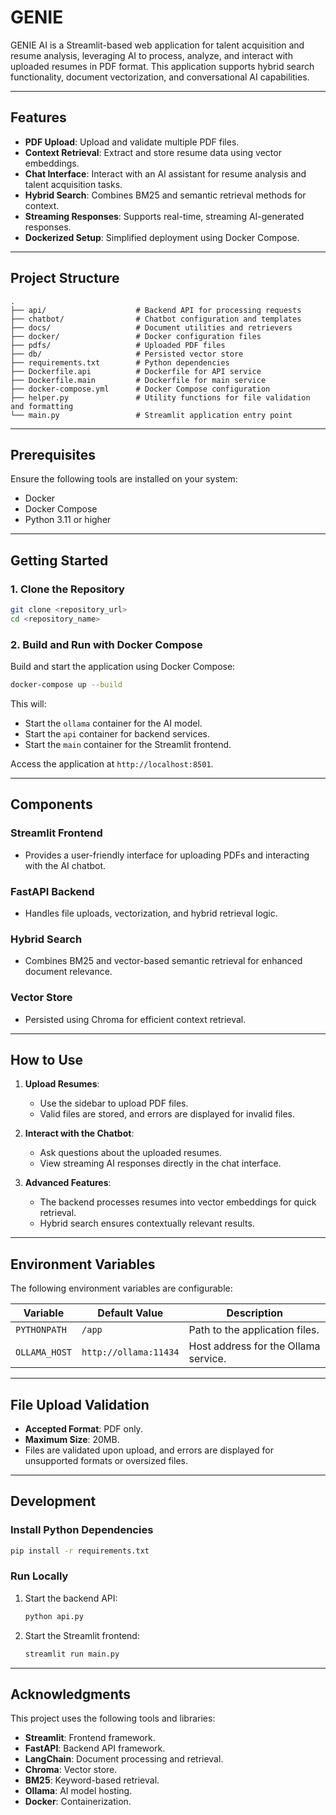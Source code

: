 # GENIE

GENIE AI is a Streamlit-based web application for talent acquisition and resume analysis, leveraging AI to process, analyze, and interact with uploaded resumes in PDF format. This application supports hybrid search functionality, document vectorization, and conversational AI capabilities.

---

## Features

- **PDF Upload**: Upload and validate multiple PDF files.
- **Context Retrieval**: Extract and store resume data using vector embeddings.
- **Chat Interface**: Interact with an AI assistant for resume analysis and talent acquisition tasks.
- **Hybrid Search**: Combines BM25 and semantic retrieval methods for context.
- **Streaming Responses**: Supports real-time, streaming AI-generated responses.
- **Dockerized Setup**: Simplified deployment using Docker Compose.

---

## Project Structure

```plaintext
.
├── api/                    # Backend API for processing requests
├── chatbot/                # Chatbot configuration and templates
├── docs/                   # Document utilities and retrievers
├── docker/                 # Docker configuration files
├── pdfs/                   # Uploaded PDF files
├── db/                     # Persisted vector store
├── requirements.txt        # Python dependencies
├── Dockerfile.api          # Dockerfile for API service
├── Dockerfile.main         # Dockerfile for main service
├── docker-compose.yml      # Docker Compose configuration
├── helper.py               # Utility functions for file validation and formatting
└── main.py                 # Streamlit application entry point
```

---

## Prerequisites

Ensure the following tools are installed on your system:

- Docker
- Docker Compose
- Python 3.11 or higher

---

## Getting Started

### 1. Clone the Repository

```bash
git clone <repository_url>
cd <repository_name>
```

### 2. Build and Run with Docker Compose

Build and start the application using Docker Compose:

```bash
docker-compose up --build
```

This will:
- Start the `ollama` container for the AI model.
- Start the `api` container for backend services.
- Start the `main` container for the Streamlit frontend.

Access the application at `http://localhost:8501`.

---

## Components

### **Streamlit Frontend**
- Provides a user-friendly interface for uploading PDFs and interacting with the AI chatbot.

### **FastAPI Backend**
- Handles file uploads, vectorization, and hybrid retrieval logic.

### **Hybrid Search**
- Combines BM25 and vector-based semantic retrieval for enhanced document relevance.

### **Vector Store**
- Persisted using Chroma for efficient context retrieval.

---

## How to Use

1. **Upload Resumes**:
   - Use the sidebar to upload PDF files.
   - Valid files are stored, and errors are displayed for invalid files.

2. **Interact with the Chatbot**:
   - Ask questions about the uploaded resumes.
   - View streaming AI responses directly in the chat interface.

3. **Advanced Features**:
   - The backend processes resumes into vector embeddings for quick retrieval.
   - Hybrid search ensures contextually relevant results.

---

## Environment Variables

The following environment variables are configurable:

| Variable       | Default Value               | Description                          |
|----------------|-----------------------------|--------------------------------------|
| `PYTHONPATH`   | `/app`                      | Path to the application files.       |
| `OLLAMA_HOST`  | `http://ollama:11434`       | Host address for the Ollama service. |

---

## File Upload Validation

- **Accepted Format**: PDF only.
- **Maximum Size**: 20MB.
- Files are validated upon upload, and errors are displayed for unsupported formats or oversized files.

---

## Development

### Install Python Dependencies

```bash
pip install -r requirements.txt
```

### Run Locally

1. Start the backend API:

   ```bash
   python api.py
   ```

2. Start the Streamlit frontend:

   ```bash
   streamlit run main.py
   ```

---


## Acknowledgments

This project uses the following tools and libraries:

- **Streamlit**: Frontend framework.
- **FastAPI**: Backend API framework.
- **LangChain**: Document processing and retrieval.
- **Chroma**: Vector store.
- **BM25**: Keyword-based retrieval.
- **Ollama**: AI model hosting.
- **Docker**: Containerization.
